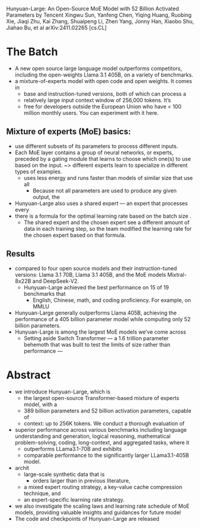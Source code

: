 Hunyuan-Large: An Open-Source MoE Model with 52 Billion Activated Parameters
 by Tencent
Xingwu Sun, Yanfeng Chen, Yiqing Huang, Ruobing Xie, Jiaqi Zhu, Kai Zhang,
  Shuaipeng Li, Zhen Yang, Jonny Han, Xiaobo Shu, Jiahao Bu, et al
arXiv:2411.02265 [cs.CL]

# The Batch

* A new open source large language model outperforms competitors,
  including the open-weights Llama 3.1 405B, on a variety of benchmarks.
* a mixture-of-experts model with open code and open weights. It comes in 
  * base and instruction-tuned versions, both of which can process a 
  * relatively large input context window of 256,000 tokens. It’s 
  * free for developers outside the European Union who have < 100 million
    monthly users.  You can experiment with it here.

## Mixture of experts (MoE) basics: 

* use different subsets of its parameters to process different inputs. 
* Each MoE layer contains a group of neural networks, or experts, preceded by a
  gating module that learns to choose which one(s) to use based on the input.
  ~> different experts learn to specialize in different types of examples.
  * uses less energy and runs faster than models of similar size that use all
    * Because not all parameters are used to produce any given output, the
* Hunyuan-Large also uses a shared expert — an expert that processes every
* there is a formula for the optimal learning rate based on the batch size .
  * The shared expert and the chosen expert see a different amount of data in
    each training step, so the team modified the learning rate for the chosen
    expert based on that formula.

## Results

* compared to four open source models and their instruction-tuned versions:
  Llama 3.1 70B, Llama 3.1 405B, and the MoE models Mixtral-8x22B and
  DeepSeek-V2.
  * Hunyuan-Large achieved the best performance on 15 of 19 benchmarks that
    * English, Chinese, math, and coding proficiency. For example, on MMLU
* Hunyuan-Large generally outperforms Llama 405B, achieving the performance of
  a 405 billion parameter model while computing only 52 billion parameters.
* Hunyuan-Large is among the largest MoE models we’ve come across
  * Setting aside Switch Transformer — a 1.6 trillion parameter behemoth that
    was built to test the limits of size rather than performance —

# Abstract

* we introduce Hunyuan-Large, which is 
  * the largest open-source Transformer-based mixture of experts model, with a
  * 389 billion parameters and 52 billion activation parameters, capable of
  * context: up to 256K tokens. We conduct a thorough evaluation of
* superior performance across various benchmarks including language
  understanding and generation, logical reasoning, mathematical
  problem-solving, coding, long-context, and aggregated tasks, where it
  * outperforms LLama3.1-70B and exhibits 
  * comparable performance to the significantly larger LLama3.1-405B model.
* archit
  * large-scale synthetic data that is
    * orders larger than in previous literature, 
  * a mixed expert routing strategy, a key-value cache compression technique, and
  * an expert-specific learning rate strategy.
* we also investigate the scaling laws and learning rate schedule of MoE
  models, providing valuable insights and guidances for future model
* The code and checkpoints of Hunyuan-Large are released
